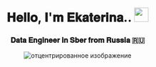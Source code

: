 <h1 align="center">𝐇𝐞𝐥𝐥𝐨, 𝐈'𝐦 𝐄𝐤𝐚𝐭𝐞𝐫𝐢𝐧𝐚..
<img src="https://github.com/blackcater/blackcater/raw/main/images/Hi.gif" height="32"/></h1>
<h3 align="center">𝐃𝐚𝐭𝐚 𝐄𝐧𝐠𝐢𝐧𝐞𝐞𝐫 𝐢𝐧 𝐒𝐛𝐞𝐫 𝐟𝐫𝐨𝐦 𝐑𝐮𝐬𝐬𝐢𝐚 🇷🇺</h3>

<p align="center">
  <img align="middle" src="https://user-images.githubusercontent.com/74038190/212750155-3ceddfbd-19d3-40a3-87af-8d329c8323c4.gif" alt="отцентрированное изображение" /> 
</p>

<!--
**kmakovtsvet/kmakovtsvet** is a ✨ _special_ ✨ repository because its `README.md` (this file) appears on your GitHub profile.

Here are some ideas to get you started:

- 🔭 I’m currently working on ...
- 🌱 I’m currently learning ...
- 👯 I’m looking to collaborate on ...
- 🤔 I’m looking for help with ...
- 💬 Ask me about ...
- 📫 How to reach me: ...
- 😄 Pronouns: ...
- ⚡ Fun fact: ...
-->
